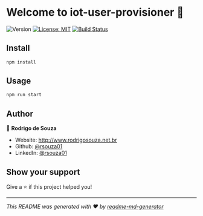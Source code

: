 # Welcome to iot-user-provisioner 👋
![Version](https://img.shields.io/badge/version-1.0.0-blue.svg?cacheSeconds=2592000)
[![License: MIT](https://img.shields.io/badge/License-MIT-yellow.svg)](#)
[![Build Status](https://travis-ci.com/IoT-Stuff/iot-user-provisioner.svg?branch=master)](https://travis-ci.com/IoT-Stuff/iot-user-provisioner)

## Install

```sh
npm install
```

## Usage

```sh
npm run start
```

## Author

👤 **Rodrigo de Souza**

* Website: http://www.rodrigosouza.net.br
* Github: [@rsouza01](https://github.com/rsouza01)
* LinkedIn: [@rsouza01](https://linkedin.com/in/rsouza01)

## Show your support

Give a ⭐️ if this project helped you!


***
_This README was generated with ❤️ by [readme-md-generator](https://github.com/kefranabg/readme-md-generator)_
